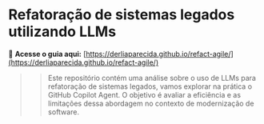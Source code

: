 # Refatoração de sistemas legados utilizando LLMs

🚀 **Acesse o guia aqui:** [https://derliaparecida.github.io/refact-agile/](https://derliaparecida.github.io/refact-agile/)

> > Este repositório contém uma análise sobre o uso de LLMs para refatoração de sistemas legados,
> > vamos explorar na prática o GitHub Copilot Agent.
> > O objetivo é avaliar a eficiência e as limitações dessa abordagem no contexto de modernização de software.
